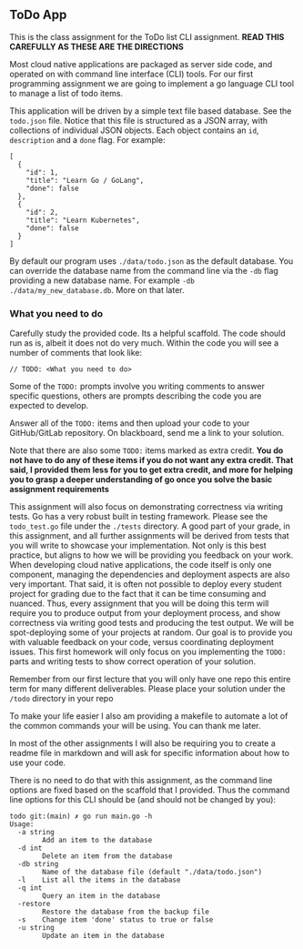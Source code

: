 ## ToDo App

This is the class assignment for the ToDo list CLI assignment.
**READ THIS CAREFULLY AS THESE ARE THE DIRECTIONS**

Most cloud native applications are packaged as server side code, and operated on with command line interface (CLI) tools.   For our first programming assignment we are going to implement a go language CLI tool to manage a list of todo items.

This application will be driven by a simple text file based database.  See the `todo.json` file.  Notice that this file is structured as a JSON array, with collections of individual JSON objects.  Each object contains an `id`, `description` and a `done` flag.  For example:

```
[
  {
    "id": 1,
    "title": "Learn Go / GoLang",
    "done": false
  },
  {
    "id": 2,
    "title": "Learn Kubernetes",
    "done": false
  }
]
```
By default our program uses `./data/todo.json` as the default database.  You can override the database name from the command line via the `-db` flag providing a new database name.  For example `-db ./data/my_new_database.db`.  More on that later. 

### What you need to do

Carefully study the provided code.  Its a helpful scaffold. The code should run as is, albeit it does not do very much.  Within the code you will see a number of comments that look like:

```
// TODO: <What you need to do>
```

Some of the `TODO:` prompts involve you writing comments to answer specific questions, others are prompts describing the code you are expected to develop.

Answer all of the `TODO:` items and then upload your code to your GitHub/GitLab repository.  On blackboard, send me a link to your solution. 

Note that there are also some `TODO:` items marked as extra credit. **You do not have to do any of these items if you do not want any extra credit.  That said, I provided them less for you to get extra credit, and more for helping you to grasp a deeper understanding of go once you solve the basic assignment requirements**

This assignment will also focus on demonstrating correctness via writing tests.  Go
has a very robust built in testing framework.  Please see the `todo_test.go` file
under the `./tests` directory.  A good part of your grade, in this assignment, and
all further assignments will be derived from tests that you will write to showcase
your implementation.  Not only is this best practice, but aligns to how we will be 
providing you feedback on your work.  When developing cloud native applications, the
code itself is only one component, managing the dependencies and deployment aspects
are also very important.  That said, it is often not possible to deploy every student
project for grading due to the fact that it can be time consuming and nuanced. Thus,
every assignment that you will be doing this term will require you to produce output
from your deployment process, and show correctness via writing good tests and producing
the test output.  We will be spot-deploying some of your projects at random.  Our
goal is to provide you with valuable feedback on your code, versus coordinating 
deployment issues. This first homework will only focus on you implementing the 
`TODO:` parts and writing tests to show correct operation of your solution. 

Remember from our first lecture that you will only have one repo this entire term for many different deliverables.  Please place your solution under the `/todo` directory in your repo

To make your life easier I also am providing a makefile to automate a lot of the common commands your will be using.  You can thank me later.

In most of the other assignments I will also be requiring you to create a readme file in markdown and will ask for specific information about how to
use your code.

There is no need to do that with this assignment, as the command line options are fixed based on the scaffold that I provided.  Thus the command line options for this CLI should be (and should not be changed by you):

```
todo git:(main) ✗ go run main.go -h
Usage:
  -a string
        Add an item to the database
  -d int
        Delete an item from the database
  -db string
        Name of the database file (default "./data/todo.json")
  -l    List all the items in the database
  -q int
        Query an item in the database
  -restore
        Restore the database from the backup file
  -s    Change item 'done' status to true or false
  -u string
        Update an item in the database
  ```


